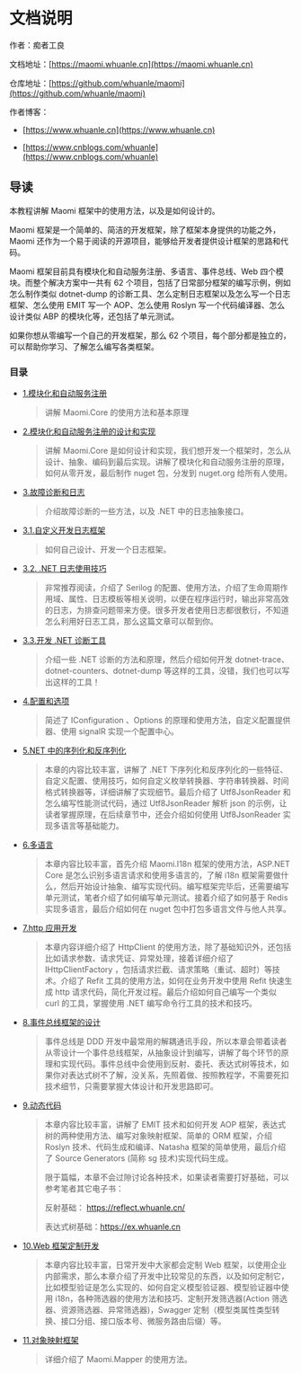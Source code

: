 # 文档说明

作者：痴者工良

文档地址：[https://maomi.whuanle.cn](https://maomi.whuanle.cn)

仓库地址：[https://github.com/whuanle/maomi](https://github.com/whuanle/maomi)

作者博客：

* [https://www.whuanle.cn](https://www.whuanle.cn)

* [https://www.cnblogs.com/whuanle](https://www.cnblogs.com/whuanle)



## 导读

本教程讲解 Maomi 框架中的使用方法，以及是如何设计的。

Maomi 框架是一个简单的、简洁的开发框架，除了框架本身提供的功能之外，Maomi 还作为一个易于阅读的开源项目，能够给开发者提供设计框架的思路和代码。

Maomi 框架目前具有模块化和自动服务注册、多语言、事件总线、Web 四个模块。而整个解决方案中一共有 62 个项目，包括了日常部分框架的编写示例，例如怎么制作类似 dotnet-dump 的诊断工具、怎么定制日志框架以及怎么写一个日志框架、怎么使用 EMIT 写一个 AOP、怎么使用 Roslyn 写一个代码编译器、怎么设计类似 ABP 的模块化等，还包括了单元测试。

如果你想从零编写一个自己的开发框架，那么 62 个项目，每个部分都是独立的，可以帮助你学习、了解怎么编写各类框架。



### 目录

* [1.模块化和自动服务注册](1.module.md) 

  > 讲解 Maomi.Core 的使用方法和基本原理

* [2.模块化和自动服务注册的设计和实现](2.design_module.md) 

  > 讲解 Maomi.Core 是如何设计和实现，我们想开发一个框架时，怎么从设计、抽象、编码到最后实现。讲解了模块化和自动服务注册的原理，如何从零开发，最后制作 nuget 包，分发到 nuget.org 给所有人使用。

* [3.故障诊断和日志](3.0.gz_log.md)

  > 介绍故障诊断的一些方法，以及 .NET 中的日志抽象接口。

* [3.1.自定义开发日志框架](3.1.design_log.md)

  > 如何自己设计、开发一个日志框架。

* [3.2. .NET 日志使用技巧](3.2.serilog.md)

  > 非常推荐阅读，介绍了 Serilog 的配置、使用方法，介绍了生命周期作用域、属性、日志模板等相关说明，以便在程序运行时，输出非常高效的日志，为排查问题带来方便。很多开发者使用日志都很敷衍，不知道怎么利用好日志工具，那么这篇文章可以帮到你。

* [3.3.开发 .NET 诊断工具](3.3.diagostics.md)

  > 介绍一些 .NET 诊断的方法和原理，然后介绍如何开发 dotnet-trace、dotnet-counters、dotnet-dump 等这样的工具，没错，我们也可以写出这样的工具！

* [4.配置和选项](4.pz.md)

  > 简述了 IConfiguration 、Options 的原理和使用方法，自定义配置提供器、使用 signalR 实现一个配置中心。

* [5.NET 中的序列化和反序列化](5.xlh.md)

  > 本章的内容比较丰富，讲解了 .NET 下序列化和反序列化的一些特征、自定义配置、使用技巧，如何自定义枚举转换器、字符串转换器、时间格式转换器等，详细讲解了实现细节。最后介绍了 Utf8JsonReader 和怎么编写性能测试代码，通过 Utf8JsonReader 解析 json 的示例，让读者掌握原理，在后续章节中，还会介绍如何使用 Utf8JsonReader 实现多语言等基础能力。

* [6.多语言](6.i18n.md)

  > 本章内容比较丰富，首先介绍 Maomi.I18n 框架的使用方法，ASP.NET Core 是怎么识别多语言请求和使用多语言的，了解 i18n 框架需要做什么，然后开始设计抽象、编写实现代码。编写框架完毕后，还需要编写单元测试，笔者介绍了如何编写单元测试。接着介绍了如何基于 Redis 实现多语言，最后介绍如何在 nuget 包中打包多语言文件与他人共享。

* [7.http 应用开发](7.http.md)

  > 本章内容详细介绍了 HttpClient 的使用方法，除了基础知识外，还包括比如请求参数、请求凭证、异常处理，接着详细介绍了 IHttpClientFactory ，包括请求拦截、请求策略（重试、超时）等技术。介绍了 Refit 工具的使用方法，如何在业务开发中使用 Refit 快速生成 http 请求代码，简化开发过程。最后介绍如何自己编写一个类似 curl 的工具，掌握使用 .NET 编写命令行工具的技术和技巧。

* [8.事件总线框架的设计](8.event.md)

  > 事件总线是 DDD 开发中最常用的解耦通讯手段，所以本章会带着读者从零设计一个事件总线框架，从抽象设计到编写，讲解了每个环节的原理和实现代码。事件总线中会使用到反射、委托、表达式树等技术，如果你对表达式树不了解，没关系，先照着做、按照教程学，不需要死扣技术细节，只需要掌握大体设计和开发思路即可。

* [9.动态代码](9.dt.md)

  > 本章内容比较丰富，讲解了 EMIT 技术和如何开发 AOP 框架，表达式树的两种使用方法、编写对象映射框架、简单的 ORM 框架，介绍 Roslyn 技术、代码生成和编译、Natasha 框架的简单使用，最后介绍了 Source Generators (简称 sg 技术)实现代码生成。
  >
  > 限于篇幅，本章不会过隙讨论各种技术，如果读者需要打好基础，可以参考笔者其它电子书：
  >
  > 反射基础： https://reflect.whuanle.cn/
  >
  > 表达式树基础：https://ex.whuanle.cn

* [10.Web 框架定制开发](10.web.md)

  > 本章内容比较丰富，日常开发中大家都会定制 Web 框架，以使用企业内部需求，那么本章介绍了开发中比较常见的东西，以及如何定制它，比如模型验证是怎么实现的、如何自定义模型验证器、模型验证器中使用 i18n，各种筛选器的使用方法和技巧、定制开发筛选器(Action 筛选器、资源筛选器、异常筛选器)，Swagger 定制（模型类属性类型转换、接口分组、接口版本号、微服务路由后缀）等。

* [11.对象映射框架](11.mapper.md)

  > 详细介绍了 Maomi.Mapper 的使用方法。